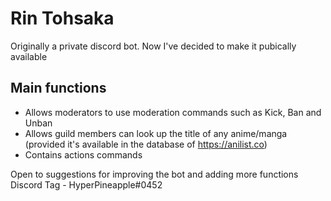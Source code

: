 # Rin Tohsaka
Originally a private discord bot. Now I've decided to make it pubically available

## Main functions
- Allows moderators to use moderation commands such as Kick, Ban and Unban
- Allows guild members can look up the title of any anime/manga (provided it's available in the database of https://anilist.co)
- Contains actions commands


Open to suggestions for improving the bot and adding more functions
</br>Discord Tag - HyperPineapple#0452
